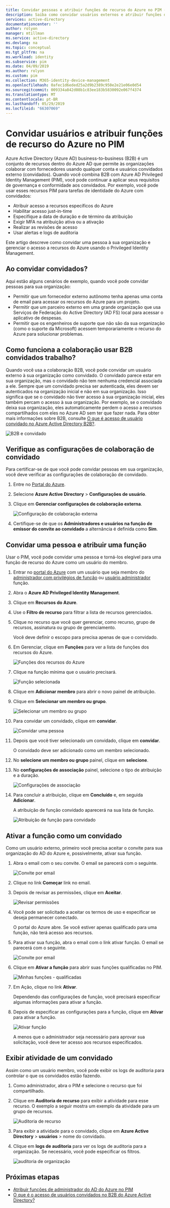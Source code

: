 ```yaml
---
title: Convidar pessoas e atribuir funções de recurso do Azure no PIM - Azure Active Directory | Microsoft Docs
description: Saiba como convidar usuários externos e atribuir funções de recurso do Azure no Azure AD Privileged Identity Management (PIM).
services: active-directory
documentationcenter: ''
author: rolyon
manager: mtillman
ms.service: active-directory
ms.devlang: na
ms.topic: conceptual
ms.tgt_pltfrm: na
ms.workload: identity
ms.subservice: pim
ms.date: 04/09/2019
ms.author: rolyon
ms.custom: pim
ms.collection: M365-identity-device-management
ms.openlocfilehash: 0afec1d6eded25a2d9b2389c950e2e21e06e0d54
ms.sourcegitcommit: 009334a842d08b1c83ee183b5830092e067f4374
ms.translationtype: MT
ms.contentlocale: pt-BR
ms.lasthandoff: 05/29/2019
ms.locfileid: "66307069"
---
```

# <a name="invite-guest-users-and-assign-azure-resource-roles-in-pim"></a>Convidar usuários e atribuir funções de recurso do Azure no PIM

Azure Active Directory (Azure AD) business-to-business (B2B) é um conjunto de recursos dentro do Azure AD que permite às organizações colaborar com fornecedores usando qualquer conta e usuários convidados externo (convidados). Quando você combina B2B com Azure AD Privileged Identity Management (PIM), você pode continuar a aplicar seus requisitos de governança e conformidade aos convidados. Por exemplo, você pode usar esses recursos PIM para tarefas de identidade do Azure com convidados:

- Atribuir acesso a recursos específicos do Azure
- Habilitar acesso just-in-time
- Especifique a data de duração e de término da atribuição
- Exigir MFA na atribuição ativa ou a ativação
- Realizar as revisões de acesso
- Usar alertas e logs de auditoria

Este artigo descreve como convidar uma pessoa à sua organização e gerenciar o acesso a recursos do Azure usando o Privileged Identity Management.

## <a name="when-would-you-invite-guests"></a>Ao convidar convidados?

Aqui estão alguns cenários de exemplo, quando você pode convidar pessoas para sua organização:

- Permitir que um fornecedor externo autônomo tenha apenas uma conta de email para acessar os recursos do Azure para um projeto.
- Permitir que um parceiro externo em uma grande organização que usa Serviços de Federação do Active Directory (AD FS) local para acessar o aplicativo de despesas.
- Permitir que os engenheiros de suporte que não são da sua organização (como o suporte da Microsoft) acessem temporariamente o recurso do Azure para solucionar problemas.

## <a name="how-does-collaboration-using-b2b-guests-work"></a>Como funciona a colaboração usar B2B convidados trabalho?

Quando você usa a colaboração B2B, você pode convidar um usuário externo à sua organização como convidado. O convidado parece estar em sua organização, mas o convidado não tem nenhuma credencial associada a ele. Sempre que um convidado precisa ser autenticada, eles devem ser autenticados na organização inicial e não em sua organização. Isso significa que se o convidado não tiver acesso à sua organização inicial, eles também percam o acesso à sua organização. Por exemplo, se o convidado deixa sua organização, eles automaticamente perdem o acesso a recursos compartilhados com eles no Azure AD sem ter que fazer nada. Para obter mais informações sobre B2B, consulte [O que é acesso de usuário convidado no Azure Active Directory B2B?](../b2b/what-is-b2b.md).

![B2B e convidado](./media/pim-resource-roles-external-users/b2b-external-user.png)

## <a name="check-guest-collaboration-settings"></a>Verifique as configurações de colaboração de convidado

Para certificar-se de que você pode convidar pessoas em sua organização, você deve verificar as configurações de colaboração de convidado.

1. Entre no [Portal do Azure](https://portal.azure.com/).

1. Selecione **Azure Active Directory** > **Configurações de usuário**.

1. Clique em **Gerenciar configurações de colaboração externa**.

    ![Configuração de colaboração externa](./media/pim-resource-roles-external-users/external-collaboration-settings.png)

1. Certifique-se de que os **Administradores e usuários na função de emissor do convite ao convidado** a alternância é definida como **Sim**.

## <a name="invite-a-guest-and-assign-a-role"></a>Convidar uma pessoa e atribuir uma função

Usar o PIM, você pode convidar uma pessoa e torná-los elegível para uma função de recurso do Azure como um usuário do membro.

1. Entrar no [portal do Azure](https://portal.azure.com/) com um usuário que seja membro do [administrador com privilégios de função](../users-groups-roles/directory-assign-admin-roles.md#privileged-role-administrator) ou [usuário administrador](../users-groups-roles/directory-assign-admin-roles.md#user-administrator) função.

1. Abra o **Azure AD Privileged Identity Management**.

1. Clique em **Recursos do Azure**.

1. Use o **Filtro de recurso** para filtrar a lista de recursos gerenciados.

1. Clique no recurso que você quer gerenciar, como recurso, grupo de recursos, assinatura ou grupo de gerenciamento.

    Você deve definir o escopo para precisa apenas de que o convidado.

1. Em Gerenciar, clique em **Funções** para ver a lista de funções dos recursos do Azure.

    ![Funções dos recursos do Azure](./media/pim-resource-roles-external-users/resources-roles.png)

1. Clique na função mínima que o usuário precisará.

    ![Função selecionada](./media/pim-resource-roles-external-users/selected-role.png)

1. Clique em **Adicionar membro** para abrir o novo painel de atribuição.

1. Clique em **Selecionar um membro ou grupo**.

    ![Selecionar um membro ou grupo](./media/pim-resource-roles-external-users/select-member-group.png)

1. Para convidar um convidado, clique em **convidar**.

    ![Convidar uma pessoa](./media/pim-resource-roles-external-users/invite-guest.png)

1. Depois que você tiver selecionado um convidado, clique em **convidar**.

    O convidado deve ser adicionado como um membro selecionado.

1. No **selecione um membro ou grupo** painel, clique em **selecione**.

1. No **configurações de associação** painel, selecione o tipo de atribuição e a duração.

    ![Configurações de associação](./media/pim-resource-roles-external-users/membership-settings.png)

1. Para concluir a atribuição, clique em **Concluído** e, em seguida **Adicionar**.

    A atribuição de função convidado aparecerá na sua lista de função.

    ![Atribuição de função para convidado](./media/pim-resource-roles-external-users/role-assignment.png)

## <a name="activate-role-as-a-guest"></a>Ativar a função como um convidado

Como um usuário externo, primeiro você precisa aceitar o convite para sua organização do AD do Azure e, possivelmente, ativar sua função.

1. Abra o email com o seu convite. O email se parecerá com o seguinte.

    ![Convite por email](./media/pim-resource-roles-external-users/email-invite.png)

1. Clique no link **Começar** link no email.

1. Depois de revisar as permissões, clique em **Aceitar**.

    ![Revisar permissões](./media/pim-resource-roles-external-users/invite-accept.png)

1. Você pode ser solicitado a aceitar os termos de uso e especificar se deseja permanecer conectado.

    O portal do Azure abre. Se você estiver apenas qualificado para uma função, não terá acesso aos recursos.

1. Para ativar sua função, abra o email com o link ativar função. O email se parecerá com o seguinte.

    ![Convite por email](./media/pim-resource-roles-external-users/email-role-assignment.png)

1. Clique em **Ativar a função** para abrir suas funções qualificadas no PIM.

    ![Minhas funções - qualificadas](./media/pim-resource-roles-external-users/my-roles-eligible.png)

1. Em Ação, clique no link **Ativar**.

    Dependendo das configurações de função, você precisará especificar algumas informações para ativar a função.

1. Depois de especificar as configurações para a função, clique em **Ativar** para ativar a função.

    ![Ativar função](./media/pim-resource-roles-external-users/activate-role.png)

    A menos que o administrador seja necessário para aprovar sua solicitação, você deve ter acesso aos recursos especificados.

## <a name="view-activity-for-a-guest"></a>Exibir atividade de um convidado

Assim como um usuário membro, você pode exibir os logs de auditoria para controlar o que os convidados estão fazendo.

1. Como administrador, abra o PIM e selecione o recurso que foi compartilhado.

1. Clique em **Auditoria de recurso** para exibir a atividade para esse recurso. O exemplo a seguir mostra um exemplo da atividade para um grupo de recursos.

    ![Auditoria de recurso](./media/pim-resource-roles-external-users/audit-resource.png)

1. Para exibir a atividade para o convidado, clique em **Azure Active Directory** > **usuários** > nome do convidado.

1. Clique em **logs de auditoria** para ver os logs de auditoria para a organização. Se necessário, você pode especificar os filtros.

    ![auditoria de organização](./media/pim-resource-roles-external-users/audit-directory.png)

## <a name="next-steps"></a>Próximas etapas

- [Atribuir funções de administrador do AD do Azure no PIM](pim-how-to-add-role-to-user.md)
- [O que é o acesso de usuários convidados no B2B do Azure Active Directory?](../b2b/what-is-b2b.md)
